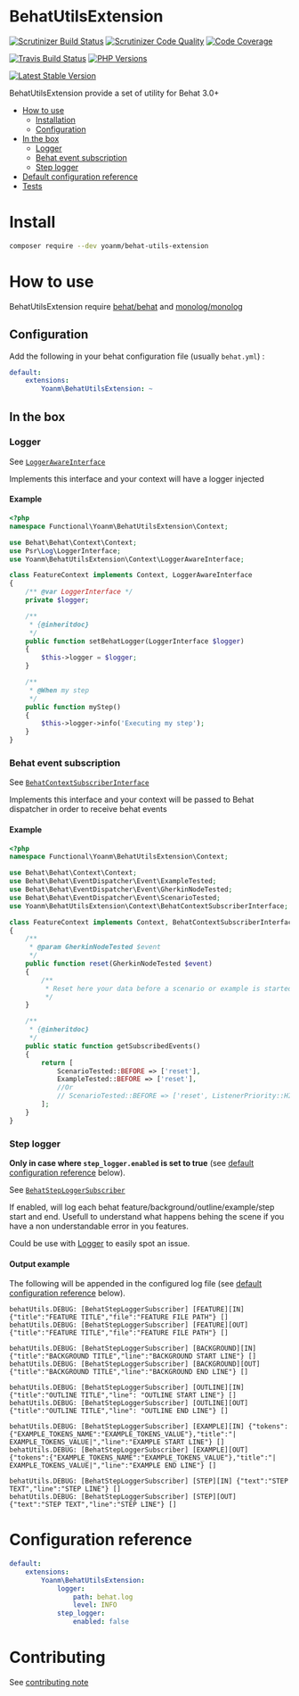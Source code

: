 # BehatUtilsExtension

[![Scrutinizer Build Status](https://img.shields.io/scrutinizer/build/g/yoanm/BehatUtilsExtension.svg?label=Scrutinizer)](https://scrutinizer-ci.com/g/yoanm/BehatUtilsExtension/?branch=master) [![Scrutinizer Code Quality](https://img.shields.io/scrutinizer/g/yoanm/BehatUtilsExtension.svg?label=Code%20quality)](https://scrutinizer-ci.com/g/yoanm/BehatUtilsExtension/?branch=master) [![Code Coverage](https://img.shields.io/scrutinizer/coverage/g/yoanm/BehatUtilsExtension.svg?label=Coverage)](https://scrutinizer-ci.com/g/yoanm/BehatUtilsExtension/?branch=master)

[![Travis Build Status](https://img.shields.io/travis/yoanm/BehatUtilsExtension/master.svg?label=travis)](https://travis-ci.org/yoanm/BehatUtilsExtension) [![PHP Versions](https://img.shields.io/badge/php-5.5%20%2F%205.6%20%2F%207.0-8892BF.svg)](https://php.net/)

[![Latest Stable Version](https://img.shields.io/packagist/v/yoanm/behat-utils-extension.svg)](https://packagist.org/packages/yoanm/behat-utils-extension)

BehatUtilsExtension provide a set of utility for Behat 3.0+

* [How to use](#how-to-use)
   * [Installation](#installation)
   * [Configuration](#configuration)
* [In the box](#in-the-box)
   * [Logger](#logger)
   * [Behat event subscription](#behat-event-subscription)
   * [Step logger](#step-logger)
* [Default configuration reference](#default-configuration-reference)
* [Tests](#tests)

# Install
```bash
composer require --dev yoanm/behat-utils-extension
```

# How to use
BehatUtilsExtension require [behat/behat](https://github.com/Behat/Behat) and [monolog/monolog](https://github.com/Seldaek/monolog)

## Configuration
Add the following in your behat configuration file (usually `behat.yml`) :
```yaml
default:
    extensions:
        Yoanm\BehatUtilsExtension: ~
```

## In the box

### Logger
See [`LoggerAwareInterface`](src/Yoanm/BehatUtilsExtension/Context/LoggerAwareInterface.php)

Implements this interface and your context will have a logger injected

#### Example
```php
<?php
namespace Functional\Yoanm\BehatUtilsExtension\Context;

use Behat\Behat\Context\Context;
use Psr\Log\LoggerInterface;
use Yoanm\BehatUtilsExtension\Context\LoggerAwareInterface;

class FeatureContext implements Context, LoggerAwareInterface
{
    /** @var LoggerInterface */
    private $logger;

    /**
     * {@inheritdoc}
     */
    public function setBehatLogger(LoggerInterface $logger)
    {
        $this->logger = $logger;
    }

    /**
     * @When my step
     */
    public function myStep()
    {
        $this->logger->info('Executing my step');
    }
}
```

### Behat event subscription
See [`BehatContextSubscriberInterface`](src/Yoanm/BehatUtilsExtension/Context/BehatContextSubscriberInterface.php)

Implements this interface and your context will be passed to Behat dispatcher in order to receive behat events

#### Example
```php
<?php
namespace Functional\Yoanm\BehatUtilsExtension\Context;

use Behat\Behat\Context\Context;
use Behat\Behat\EventDispatcher\Event\ExampleTested;
use Behat\Behat\EventDispatcher\Event\GherkinNodeTested;
use Behat\Behat\EventDispatcher\Event\ScenarioTested;
use Yoanm\BehatUtilsExtension\Context\BehatContextSubscriberInterface;

class FeatureContext implements Context, BehatContextSubscriberInterface
{
    /**
     * @param GherkinNodeTested $event
     */
    public function reset(GherkinNodeTested $event)
    {
        /**
         * Reset here your data before a scenario or example is started
         */
    }

    /**
     * {@inheritdoc}
     */
    public static function getSubscribedEvents()
    {
        return [
            ScenarioTested::BEFORE => ['reset'],
            ExampleTested::BEFORE => ['reset'],
            //Or
            // ScenarioTested::BEFORE => ['reset', ListenerPriority::HIGH_PRIORITY],
        ];
    }
}
```

### Step logger
**Only in case where `step_logger.enabled` is set to true** (see [default configuration reference](#default-configuration-reference) below).

See [`BehatStepLoggerSubscriber`](src/Yoanm/BehatUtilsExtension/Subscriber/BehatStepLoggerSubscriber.php)

If enabled, will log each behat feature/background/outline/example/step start and end. Usefull to understand what happens behing the scene if you have a non understandable error in you features.

Could be use with [Logger](#logger) to easily spot an issue.

#### Output example
The following will be appended in the configured log file (see [default configuration reference](#default-configuration-reference) below).
```
behatUtils.DEBUG: [BehatStepLoggerSubscriber] [FEATURE][IN] {"title":"FEATURE TITLE","file":"FEATURE FILE PATH"} []
behatUtils.DEBUG: [BehatStepLoggerSubscriber] [FEATURE][OUT] {"title":"FEATURE TITLE","file":"FEATURE FILE PATH"} []

behatUtils.DEBUG: [BehatStepLoggerSubscriber] [BACKGROUND][IN] {"title":"BACKGROUND TITLE","line":"BACKGROUND START LINE"} []
behatUtils.DEBUG: [BehatStepLoggerSubscriber] [BACKGROUND][OUT] {"title":"BACKGROUND TITLE","line":"BACKGROUND END LINE"} []

behatUtils.DEBUG: [BehatStepLoggerSubscriber] [OUTLINE][IN] {"title":"OUTLINE TITLE","line": "OUTLINE START LINE"} []
behatUtils.DEBUG: [BehatStepLoggerSubscriber] [OUTLINE][OUT] {"title":"OUTLINE TITLE","line": "OUTLINE END LINE"} []

behatUtils.DEBUG: [BehatStepLoggerSubscriber] [EXAMPLE][IN] {"tokens":{"EXAMPLE_TOKENS_NAME":"EXAMPLE_TOKENS_VALUE"},"title":"| EXAMPLE_TOKENS_VALUE|","line":"EXAMPLE START LINE"} []
behatUtils.DEBUG: [BehatStepLoggerSubscriber] [EXAMPLE][OUT] {"tokens":{"EXAMPLE_TOKENS_NAME":"EXAMPLE_TOKENS_VALUE"},"title":"| EXAMPLE_TOKENS_VALUE|","line":"EXAMPLE END LINE"} []

behatUtils.DEBUG: [BehatStepLoggerSubscriber] [STEP][IN] {"text":"STEP TEXT","line":"STEP LINE"} []
behatUtils.DEBUG: [BehatStepLoggerSubscriber] [STEP][OUT] {"text":"STEP TEXT","line":"STEP LINE"} []
```

# Configuration reference
```yaml
default:
    extensions:
        Yoanm\BehatUtilsExtension:
            logger:
                path: behat.log
                level: INFO
            step_logger:
                enabled: false
```

# Contributing
See [contributing note](./CONTRIBUTING.md)
